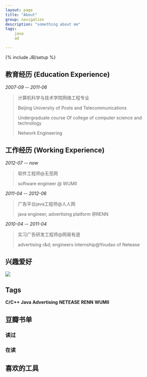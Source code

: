 ```yaml
---
layout: page
title: "About"
group: navigation
description: "something about me"
tags:
    java
    ad

---
```

{% include JB/setup %}
## 教育经历 (Education Experience) ##

*2007-09 -- 2011-06*

>计算机科学与技术学院网络工程专业
>
> Beijing University of Posts and Telecommunications
>
> Undergraduate course Of college of computer science and technology 
>
> Network Engineering

## 工作经历 (Working Experience) ##

*2012-07 -- now*
> 软件工程师@无觅网
>
> software engineer @ WUMII

*2011-04 -- 2012-06*
> 广告平台java工程师@人人网
>
>java engineer, advertising platform @RENN

*2010-04 -- 2011-04*

> 实习广告研发工程师@网易有道
>
> advertising r&d; engineers internship@Youdao of Netease

## 兴趣爱好 ##
![](http://projecteuler.net/profile/ivoryxiong.png)

## Tags ##
**C/C++**
**Java**
**Advertising**
**NETEASE**
**RENN**
**WUMII**

## 豆瓣书单 ##
### 读过 ###
<script type='text/javascript' src='http://www.douban.com/service/badge/49536988/?show=collection&n=120&columns=10&hidelogo=yes&hideself=yes&cat=book' >
</script>

### 在读 ###
<script type='text/javascript' src='http://www.douban.com/service/badge/49536988/?show=dolist&n=8&columns=8&hidelogo=yes&hideself=yes&cat=book' >
</script>

## 喜欢的工具 ##
